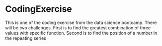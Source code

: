 # CodingExercise
This is one of the coding exercise from the data science bootcamp. There will be two challenges. First is to find the greatest combination  of three values with specific function. Second is to find the position of a number in the repeating series
